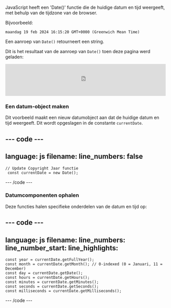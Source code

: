 JavaScript heeft een 'Date()' functie die de huidige datum en tijd weergeeft, met behulp van de tijdzone van de browser.

Bijvoorbeeld:

`maandag 19 feb 2024 16:15:20 GMT+0000 (Greenwich Mean Time)`

Een aanroep van `Date()` retourneert een string.

Dit is het resultaat van de aanroep van `Date()` toen deze pagina werd geladen:

<iframe src="https://editor.raspberrypi.org/en/embed/viewer/comic-character-date" width="100%" height="100" frameborder="0" marginwidth="0" marginheight="0" allowfullscreen> </iframe>

### Een datum-object maken

Dit voorbeeld maakt een nieuw datumobject aan dat de huidige datum en tijd weergeeft. Dit wordt opgeslagen in de constante `currentDate`.

## --- code ---

language: js
filename:
line_numbers: false
--------------------------------------------------------

```
// Update Copyright Jaar functie 
 const currentDate = new Date();
```

\--- /code ---

### Datumcomponenten ophalen

Deze functies halen specifieke onderdelen van de datum en tijd op:

## --- code ---

language: js
filename:
line_numbers:
line_number_start:
line_highlights:
-----------------------------------------------------

```
const year = currentDate.getFullYear();
const month = currentDate.getMonth(); // 0-indexed (0 = Januari, 11 = December)
const day = currentDate.getDate();
const hours = currentDate.getHours();
const minutes = currentDate.getMinutes();
const seconds = currentDate.getSeconds();
const milliseconds = currentDate.getMilliseconds();
```

\--- /code ---
